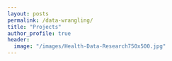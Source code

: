 ```yaml
---
layout: posts
permalink: /data-wrangling/
title: "Projects"
author_profile: true
header:
  image: "/images/Health-Data-Research750x500.jpg"
---
```



